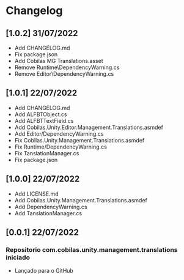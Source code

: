 # Changelog
## [1.0.2] 31/07/2022
- Add CHANGELOG.md
- Fix package.json
- Add Cobilas MG Translations.asset
- Remove Runtime\DependencyWarning.cs
- Remove Editor\DependencyWarning.cs
## [1.0.1] 22/07/2022
- Add CHANGELOG.md
- Add ALFBTObject.cs
- Add ALFBTTextField.cs
- Add Cobilas.Unity.Editor.Management.Translations.asmdef
- Add Editor/DependencyWarning.cs
- Fix Cobilas.Unity.Management.Translations.asmdef
- Fix Runtime/DependencyWarning.cs
- Fix TanslationManager.cs
- Fix package.json
## [1.0.0] 22/07/2022
- Add LICENSE.md
- Add Cobilas.Unity.Management.Translations.asmdef
- Add DependencyWarning.cs
- Add TanslationManager.cs
## [0.0.1] 22/07/2022
### Repositorio com.cobilas.unity.management.translations iniciado
- Lançado para o GitHub